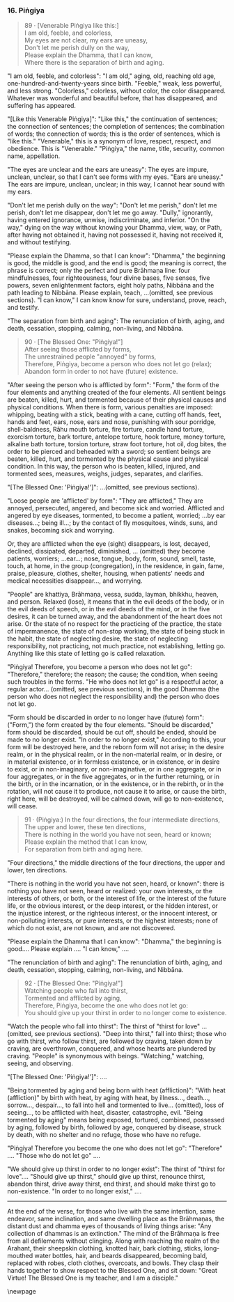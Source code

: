 ### 16. Piṅgiya

> 89 &middot; [Venerable Piṅgiya like this:]  
I am old, feeble, and colorless,  
My eyes are not clear, my ears are uneasy,  
Don't let me perish dully on the way,  
Please explain the Dhamma, that I can know,  
Where there is the separation of birth and aging.

"I am old, feeble, and colorless": "I am old," aging, old, reaching old age,
one-hundred-and-twenty-years since birth. "Feeble," weak, less powerful, and
less strong. "Colorless," colorless, without color, the color disappeared.
Whatever was wonderful and beautiful before, that has disappeared, and suffering
has appeared.

"[Like this Venerable Piṅgiya]": "Like this," the continuation of sentences; the
connection of sentences; the completion of sentences; the combination of words;
the connection of words; this is the order of sentences, which is "like this."
"Venerable," this is a synonym of love, respect, respect, and obedience. This is
"Venerable." "Piṅgiya," the name, title, security, common name, appellation.

"The eyes are unclear and the ears are uneasy": The eyes are impure, unclean,
unclear, so that I can't see forms with my eyes. "Ears are uneasy." The ears are
impure, unclean, unclear; in this way, I cannot hear sound with my ears.

"Don't let me perish dully on the way": "Don't let me perish," don't let me
perish, don't let me disappear, don't let me go away. "Dully," ignorantly,
having entered ignorance, unwise, indiscriminate, and inferior. "On the way,"
dying on the way without knowing your Dhamma, view, way, or Path, after having
not obtained it, having not possessed it, having not received it, and without
testifying.

"Please explain the Dhamma, so that I can know": "Dhamma," the beginning is
good, the middle is good, and the end is good; the meaning is correct, the
phrase is correct; only the perfect and pure Brāhmaṇa line: four mindfulnesses,
four righteousness, four divine bases, five senses, five powers, seven
enlightenment factors, eight holy paths, Nibbāna and the path leading to
Nibbāna. Please explain, teach, ...(omitted, see previous sections). "I can
know," I can know know for sure, understand, prove, reach, and testify.

"The separation from birth and aging": The renunciation of birth, aging, and
death, cessation, stopping, calming, non-living, and Nibbāna.

> 90 &middot; [The Blessed One: "Piṅgiya!"]  
After seeing those afflicted by forms,  
The unrestrained people "annoyed" by forms,  
Therefore, Piṅgiya, become a person who does not let go (relax);  
Abandon form in order to not have (future) existence.

"After seeing the person who is afflicted by form": "Form," the form of the four
elements and anything created of the four elements. All sentient beings are
beaten, killed, hurt, and tormented because of their physical causes and
physical conditions. When there is form, various penalties are imposed:
whipping, beating with a stick, beating with a cane, cutting off hands, feet,
hands and feet, ears, nose, ears and nose, punishing with sour porridge,
shell-baldness, Rāhu mouth torture, fire torture, candle hand torture, exorcism
torture, bark torture, antelope torture, hook torture, money torture, alkaline
bath torture, torsion torture, straw foot torture, hot oil, dog bites, the order
to be pierced and beheaded with a sword; so sentient beings are beaten, killed,
hurt, and tormented by the physical cause and physical condition. In this way,
the person who is beaten, killed, injured, and tormented sees, measures, weighs,
judges, separates, and clarifies.

"[The Blessed One: 'Piṅgiya!']": ...(omitted, see previous sections).

"Loose people are 'afflicted' by form": "They are afflicted," They are annoyed,
persecuted, angered, and become sick and worried. Afflicted and angered by eye
diseases, tormented, to become a patient, worried; ...by ear diseases...; being
ill...; by the contact of fly mosquitoes, winds, suns, and snakes, becoming sick
and worrying.

Or, they are afflicted when the eye (sight) disappears, is lost, decayed,
declined, dissipated, departed, diminished, ... (omitted) they become patients,
worriers; ...ear...; nose, tongue, body, form, sound, smell, taste, touch, at
home, in the group (congregation), in the residence, in gain, fame, praise,
pleasure, clothes, shelter, housing, when patients' needs and medical
necessities disappear..., and worrying.

"People" are khattiya, Brāhmaṇa, vessa, sudda, layman, bhikkhu, heaven, and
person. Relaxed (lose), it means that in the evil deeds of the body, or in the
evil deeds of speech, or in the evil deeds of the mind, or in the five desires,
it can be turned away, and the abandonment of the heart does not arise. Or the
state of no respect for the practicing of the practice, the state of
impermanence, the state of non-stop working, the state of being stuck in the
habit, the state of neglecting desire, the state of neglecting responsibility,
not practicing, not much practice, not establishing, letting go. Anything like
this state of letting go is called relaxation.

"Piṅgiya! Therefore, you become a person who does not let go": "Therefore,"
therefore; the reason; the cause; the condition, when seeing such troubles in
the forms. "He who does not let go" is a respectful actor, a regular actor...
(omitted, see previous sections), in the good Dhamma (the person who does not
neglect the responsibility and) the person who does not let go.

"Form should be discarded in order to no longer have (future) form": ("Form,")
the form created by the four elements. "Should be discarded," form should be
discarded, should be cut off, should be ended, should be made to no longer
exist. "In order to no longer exist," According to this, your form will be
destroyed here, and the reborn form will not arise; in the desire realm, or in
the physical realm, or in the non-material realm, or in desire, or in material
existence, or in formless existence, or in existence, or in desire to exist, or
in non-imaginary, or non-imaginative, or in one aggregate, or in four
aggregates, or in the five aggregates, or in the further returning, or in the
birth, or in the incarnation, or in the existence, or in the rebirth, or in the
rotation, will not cause it to produce, not cause it to arise, or cause the
birth, right here, will be destroyed, will be calmed down, will go to
non-existence, will cease.

> 91 &middot; (Piṅgiya:) In the four directions, the four intermediate directions,  
The upper and lower, these ten directions,  
There is nothing in the world you have not seen, heard or known;  
Please explain the method that I can know,  
For separation from birth and aging here.

"Four directions," the middle directions of the four directions, the upper and
lower, ten directions.

"There is nothing in the world you have not seen, heard, or known": there is
nothing you have not seen, heard or realized: your own interests, or the
interests of others, or both, or the interest of life, or the interest of the
future life, or the obvious interest, or the deep interest, or the hidden
interest, or the injustice interest, or the righteous interest, or the innocent
interest, or non-polluting interests, or pure interests, or the highest
interests; none of which do not exist, are not known, and are not discovered.

"Please explain the Dhamma that I can know": "Dhamma," the beginning is
good.... Please explain .... "I can know," ....

"The renunciation of birth and aging": The renunciation of birth, aging, and
death, cessation, stopping, calming, non-living, and Nibbāna.

> 92 &middot; [The Blessed One: "Piṅgiya!"]  
Watching people who fall into thirst,  
Tormented and afflicted by aging,  
Therefore, Piṅgiya, become the one who does not let go:  
You should give up your thirst in order to no longer come to existence.

"Watch the people who fall into thirst": The thirst of "thirst for love"
...(omitted, see previous sections). "Deep into thirst," fall into thirst; those
who go with thirst, who follow thirst, are followed by craving, taken down by
craving, are overthrown, conquered, and whose hearts are plundered by craving.
"People" is synonymous with beings. "Watching," watching, seeing, and observing.

"[The Blessed One: 'Piṅgiya!']": ....

"Being tormented by aging and being born with heat (affliction)": "With heat
(affliction)" by birth with heat, by aging with heat, by illness..., death...,
sorrow..., despair..., to fall into hell and tormented to live... (omitted),
loss of seeing..., to be afflicted with heat, disaster, catastrophe, evil.
"Being tormented by aging" means being exposed, tortured, combined, possessed by
aging, followed by birth, followed by age, conquered by disease, struck by
death, with no shelter and no refuge, those who have no refuge.

"Piṅgiya! Therefore you become the one who does not let go": "Therefore" ....
"Those who do not let go" ....

"We should give up thirst in order to no longer exist": The thirst of "thirst
for love".... "Should give up thirst," should give up thirst, renounce thirst,
abandon thirst, drive away thirst, end thirst, and should make thirst go to
non-existence. "In order to no longer exist," ....

---

At the end of the verse, for those who live with the same intention, same
endeavor, same inclination, and same dwelling place as the Brāhmaṇas, the
distant dust and dhamma eyes of thousands of living things arise: "Any
collection of dhammas is an extinction." The mind of the Brāhmaṇa is free from
all defilements without clinging. Along with reaching the realm of the Arahant,
their sheepskin clothing, knotted hair, bark clothing, sticks, long-mouthed
water bottles, hair, and beards disappeared, becoming bald, replaced with robes,
cloth clothes, overcoats, and bowls. They clasp their hands together to show
respect to the Blessed One, and sit down: "Great Virtue! The Blessed One is my
teacher, and I am a disciple."

\newpage
